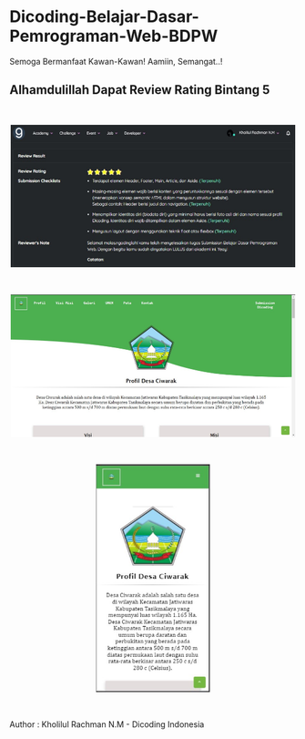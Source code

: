 # Dicoding-Belajar-Dasar-Pemrograman-Web-BDPW
Semoga Bermanfaat Kawan-Kawan! Aamiin, Semangat..!
<br>

## Alhamdulillah Dapat Review Rating Bintang 5 
<br>
<p align="center">
    <img src="ss0.jpg" width="500" height="250">
</p>

<br>
<p align="center">
    <img src="ss.jpg" width="500" height="250">
</p>

<br>
<p align="center">
    <img src="ss1.jpg" width="200" height="400">
</p>

<br>

Author : Kholilul Rachman N.M - Dicoding Indonesia
